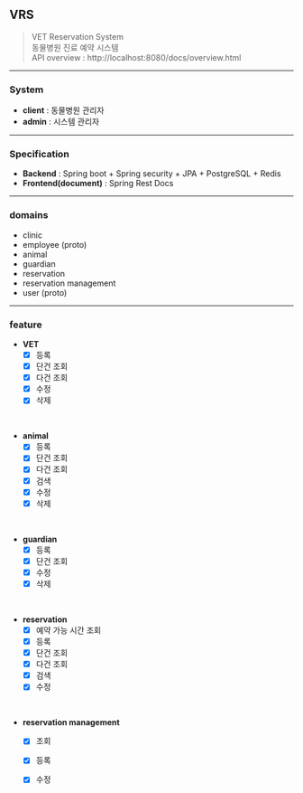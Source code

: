 ## VRS

> VET Reservation System  
> 동물병원 진료 예약 시스템  
> API overview : http://localhost:8080/docs/overview.html

---
### System  
* **client** : 동물병원 관리자  
* **admin** : 시스템 관리자

---
### Specification

* **Backend** : Spring boot  + Spring security + JPA + PostgreSQL + Redis
* **Frontend(document)** : Spring Rest Docs

---
### domains

* clinic
* employee (proto)
* animal
* guardian
* reservation
* reservation management
* user (proto)

---
### feature

* **VET**
  - [x] 등록
  - [x] 단건 조회
  - [x] 다건 조회 
  - [x] 수정
  - [x] 삭제   
<br/>

* **animal**
  - [x] 등록
  - [x] 단건 조회
  - [x] 다건 조회
  - [x] 검색
  - [x] 수정
  - [x] 삭제  
<br/>

* **guardian**
  - [x] 등록
  - [x] 단건 조회
  - [x] 수정
  - [x] 삭제  
<br/>

* **reservation**
  - [x] 예약 가능 시간 조회
  - [x] 등록
  - [x] 단건 조회
  - [x] 다건 조회
  - [x] 검색
  - [x] 수정   
<br/>

* **reservation management**
  - [x] 조회
  - [x] 등록
  - [x] 수정
 
